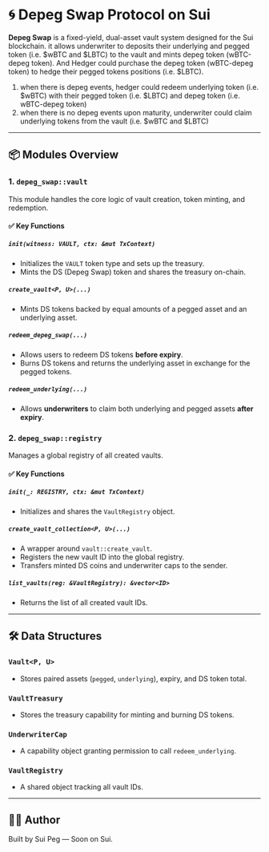 # 🌀 Depeg Swap Protocol on Sui

**Depeg Swap** is a fixed-yield, dual-asset vault system designed for the Sui blockchain. it allows underwriter to deposits their underlying and pegged token (i.e. $wBTC and $LBTC) to the vault and mints depeg token (wBTC-depeg token). And Hedger could purchase the depeg token (wBTC-depeg token) to hedge their pegged tokens positions (i.e. $LBTC). 

1. when there is depeg events, hedger could redeem underlying token (i.e. $wBTC) with their pegged token (i.e. $LBTC) and depeg token (i.e. wBTC-depeg token)
2. when there is no depeg events upon maturity, underwriter could claim underlying tokens from the vault (i.e. $wBTC and $LBTC)


---

## 📦 Modules Overview

### 1. `depeg_swap::vault`

This module handles the core logic of vault creation, token minting, and redemption.

#### ✅ Key Functions

##### `init(witness: VAULT, ctx: &mut TxContext)`
- Initializes the `VAULT` token type and sets up the treasury.
- Mints the DS (Depeg Swap) token and shares the treasury on-chain.

##### `create_vault<P, U>(...)`
- Mints DS tokens backed by equal amounts of a pegged asset and an underlying asset.

##### `redeem_depeg_swap(...)`
- Allows users to redeem DS tokens **before expiry**.
- Burns DS tokens and returns the underlying asset in exchange for the pegged tokens.

##### `redeem_underlying(...)`
- Allows **underwriters** to claim both underlying and pegged assets **after expiry**.


### 2. `depeg_swap::registry`

Manages a global registry of all created vaults.

#### ✅ Key Functions

##### `init(_: REGISTRY, ctx: &mut TxContext)`
- Initializes and shares the `VaultRegistry` object.

##### `create_vault_collection<P, U>(...)`
- A wrapper around `vault::create_vault`.
- Registers the new vault ID into the global registry.
- Transfers minted DS coins and underwriter caps to the sender.

##### `list_vaults(reg: &VaultRegistry): &vector<ID>`
- Returns the list of all created vault IDs.

---

## 🛠 Data Structures

### `Vault<P, U>`
- Stores paired assets (`pegged`, `underlying`), expiry, and DS token total.

### `VaultTreasury`
- Stores the treasury capability for minting and burning DS tokens.

### `UnderwriterCap`
- A capability object granting permission to call `redeem_underlying`.

### `VaultRegistry`
- A shared object tracking all vault IDs.

---

## 👨‍💻 Author

Built by Sui Peg — Soon on Sui.


